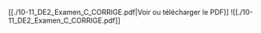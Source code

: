 ﻿[[./10-11_DE2_Examen_C_CORRIGE.pdf|Voir ou télécharger le PDF]]
![[./10-11_DE2_Examen_C_CORRIGE.pdf]]
